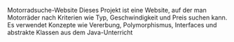 Motorradsuche-Website
Dieses Projekt ist eine Website, auf der man Motorräder nach Kriterien wie Typ, Geschwindigkeit und Preis suchen kann. Es verwendet Konzepte wie Vererbung, Polymorphismus, Interfaces und abstrakte Klassen aus dem Java-Unterricht
